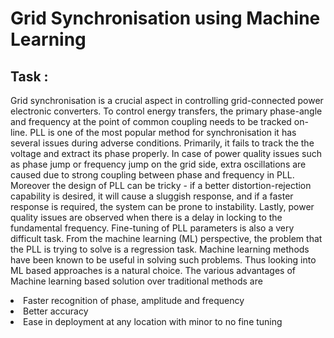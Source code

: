 # Grid Synchronisation using Machine Learning

## Task :

Grid synchronisation is a crucial aspect in controlling grid-connected power electronic converters. To control energy transfers, the primary phase-angle and frequency at the point of common coupling needs to be tracked on-line. PLL is one of the most popular method for synchronisation it has several issues during adverse conditions. Primarily, it fails to track the the voltage and extract its phase properly. In case of power quality issues such as phase jump or frequency jump on the grid side, extra oscillations are caused due to strong coupling between phase and frequency in PLL. Moreover the design of PLL can be tricky - if a better distortion-rejection capability is desired, it will cause a sluggish response, and if a faster response is required, the system can be prone to instability. Lastly, power quality issues are observed when there is a delay in locking to the fundamental frequency. Fine-tuning of PLL parameters is also a very difficult task. From the machine learning (ML) perspective, the problem that the PLL is trying to solve is a regression task. Machine learning methods have been known to be useful in solving such problems. Thus looking into ML based approaches is a natural choice. The various advantages of Machine learning based solution over traditional methods are 
<li> Faster recognition of phase, amplitude and frequency </li>
<li> Better accuracy </li>
<li> Ease in deployment at any location with minor to no fine tuning </li>
